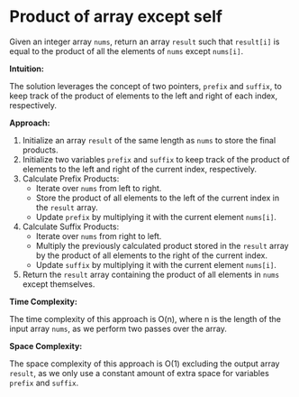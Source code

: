 # Product of array except self

Given an integer array `nums`, return an array `result` such that `result[i]` is equal to the product of all the elements of `nums` except `nums[i]`.

**Intuition:**

The solution leverages the concept of two pointers, `prefix` and `suffix`, to keep track of the product of elements to the left and right of each index, respectively.

**Approach:**

1. Initialize an array `result` of the same length as `nums` to store the final products.
2. Initialize two variables `prefix` and `suffix` to keep track of the product of elements to the left and right of the current index, respectively.
3. Calculate Prefix Products:
   - Iterate over `nums` from left to right.
   - Store the product of all elements to the left of the current index in the `result` array.
   - Update `prefix` by multiplying it with the current element `nums[i]`.
4. Calculate Suffix Products:
   - Iterate over `nums` from right to left.
   - Multiply the previously calculated product stored in the `result` array by the product of all elements to the right of the current index.
   - Update `suffix` by multiplying it with the current element `nums[i]`.
5. Return the `result` array containing the product of all elements in `nums` except themselves.

**Time Complexity:**

The time complexity of this approach is O(n), where n is the length of the input array `nums`, as we perform two passes over the array.

**Space Complexity:**

The space complexity of this approach is O(1) excluding the output array `result`, as we only use a constant amount of extra space for variables `prefix` and `suffix`.

